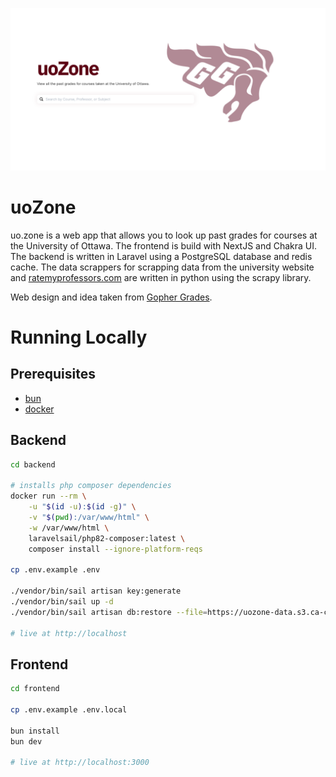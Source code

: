 [![uo.zone](frontend/public/images/homepage.png)](https://uo.zone)
# uoZone

uo.zone is a web app that allows you to look up past grades for courses at the University of Ottawa. The frontend is build with NextJS and Chakra UI. The backend is written in Laravel using a PostgreSQL database and redis cache. The data scrappers for scrapping data from the university website and [ratemyprofessors.com](https://www.ratemyprofessors.com/) are written in python using the scrapy library.

Web design and idea taken from [Gopher Grades](https://github.com/samyok/gophergrades).

# Running Locally

## Prerequisites

- [bun](https://bun.sh/)
- [docker](https://docs.docker.com/engine/install/)

## Backend
```bash
cd backend

# installs php composer dependencies
docker run --rm \
    -u "$(id -u):$(id -g)" \
    -v "$(pwd):/var/www/html" \
    -w /var/www/html \
    laravelsail/php82-composer:latest \
    composer install --ignore-platform-reqs

cp .env.example .env

./vendor/bin/sail artisan key:generate
./vendor/bin/sail up -d
./vendor/bin/sail artisan db:restore --file=https://uozone-data.s3.ca-central-1.amazonaws.com/db_dump

# live at http://localhost
```

## Frontend
```bash
cd frontend

cp .env.example .env.local

bun install
bun dev

# live at http://localhost:3000
```
